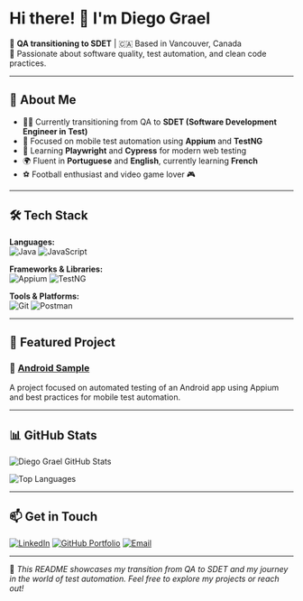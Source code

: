 # Hi there! 👋 I'm Diego Grael

🎯 **QA transitioning to SDET** | 🇨🇦 Based in Vancouver, Canada  
🧪 Passionate about software quality, test automation, and clean code practices.

---

## 🧠 About Me

- 👨‍💻 Currently transitioning from QA to **SDET (Software Development Engineer in Test)**
- 📱 Focused on mobile test automation using **Appium** and **TestNG**
- 🌱 Learning **Playwright** and **Cypress** for modern web testing
- 🌍 Fluent in **Portuguese** and **English**, currently learning **French**
- ⚽ Football enthusiast and video game lover 🎮

---

## 🛠️ Tech Stack

**Languages:**  
![Java](https://img.shields.io/badge/Java-%23ED8B00.svg?style=flat-square&logo=java&logoColor=white)
![JavaScript](https://img.shields.io/badge/JavaScript-%23323330.svg?style=flat-square&logo=javascript)

**Frameworks & Libraries:**  
![Appium](https://img.shields.io/badge/Appium-%23323330.svg?style=flat-square&logo=appium&logoColor=white)
![TestNG](https://img.shields.io/badge/TestNG-%23FF6F00.svg?style=flat-square&logo=java&logoColor=white)

**Tools & Platforms:**  
![Git](https://img.shields.io/badge/Git-%23F05033.svg?style=flat-square&logo=git&logoColor=white)
![Postman](https://img.shields.io/badge/Postman-%23FF6C37.svg?style=flat-square&logo=postman&logoColor=white)

---

## 🚀 Featured Project

### 📱 [Android Sample](https://github.com/diegograel/Android-Sample)
A project focused on automated testing of an Android app using Appium and best practices for mobile test automation.

---

## 📊 GitHub Stats

![Diego Grael GitHub Stats](https://github-readme-stats.vercel.app/api?username=diegograel&show_icons=true&theme=tokyonight&hide_rank=false)

![Top Languages](https://github-readme-stats.vercel.app/api/top-langs/?username=diegograel&layout=compact&theme=tokyonight)

---

## 📫 Get in Touch

[![LinkedIn](https://img.shields.io/badge/LinkedIn-blue?style=flat-square&logo=linkedin&logoColor=white)](https://www.linkedin.com/in/diego-grael/)
[![GitHub Portfolio](https://img.shields.io/badge/GitHub_Portfolio-181717?style=flat-square&logo=github&logoColor=white)](https://github.com/diegograel)
[![Email](https://img.shields.io/badge/Email-diegograel@gmail.com-red?style=flat-square&logo=gmail&logoColor=white)](mailto:diegograel@gmail.com)

---

📌 _This README showcases my transition from QA to SDET and my journey in the world of test automation. Feel free to explore my projects or reach out!_
